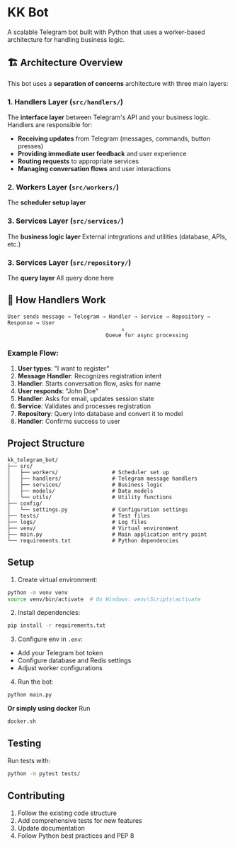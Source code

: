 # KK Bot

A scalable Telegram bot built with Python that uses a worker-based architecture for handling business logic.

## 🏗️ Architecture Overview

This bot uses a **separation of concerns** architecture with three main layers:

### 1. **Handlers Layer** (`src/handlers/`)
The **interface layer** between Telegram's API and your business logic. Handlers are responsible for:

- **Receiving updates** from Telegram (messages, commands, button presses)
- **Providing immediate user feedback** and user experience
- **Routing requests** to appropriate services
- **Managing conversation flows** and user interactions


### 2. **Workers Layer** (`src/workers/`)
The **scheduler setup layer** 


### 3. **Services Layer** (`src/services/`)
The **business logic layer** 
External integrations and utilities (database, APIs, etc.)

### 3. **Services Layer** (`src/repository/`)
The **query layer** 
All query done here

## 🔄 How Handlers Work

```
User sends message → Telegram → Handler → Service → Repository → Response → User
                                    ↓
                               Queue for async processing
```

### Example Flow:

1. **User types**: "I want to register"
2. **Message Handler**: Recognizes registration intent
3. **Handler**: Starts conversation flow, asks for name
4. **User responds**: "John Doe"
5. **Handler**: Asks for email, updates session state
6. **Service**: Validates and processes registration
7. **Repository**: Query into database and convert it to model
8. **Handler**: Confirms success to user

## Project Structure

```
kk_telegram_bot/
├── src/
│   ├── workers/                 # Scheduler set up
│   ├── handlers/                # Telegram message handlers
│   ├── services/                # Business logic
│   ├── models/                  # Data models
│   └── utils/                   # Utility functions
├── config/
│   └── settings.py              # Configuration settings
├── tests/                       # Test files
├── logs/                        # Log files
├── venv/                        # Virtual environment
├── main.py                      # Main application entry point
└── requirements.txt             # Python dependencies
```

## Setup

1. Create virtual environment:
```bash
python -m venv venv
source venv/bin/activate  # On Windows: venv\Scripts\activate
```

2. Install dependencies:
```bash
pip install -r requirements.txt
```

3. Configure env in `.env`:
- Add your Telegram bot token
- Configure database and Redis settings
- Adjust worker configurations

4. Run the bot:
```bash
python main.py
```

**Or simply using docker**
Run
```bash
docker.sh
```

## Testing

Run tests with:
```bash
python -m pytest tests/
```

## Contributing

1. Follow the existing code structure
2. Add comprehensive tests for new features
3. Update documentation
4. Follow Python best practices and PEP 8
